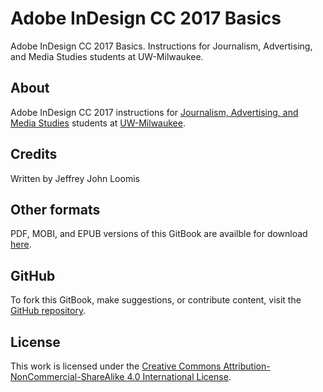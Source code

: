 # Adobe InDesign CC 2017 Basics
Adobe InDesign CC 2017 Basics. Instructions for Journalism, Advertising, and Media Studies students at UW-Milwaukee.

## About

Adobe InDesign CC 2017 instructions for [Journalism, Advertising, and Media Studies](http://uwm.edu/journalism-advertising-media-studies/ "Journalism, Advertising, and Media Studies website") students at [UW-Milwaukee](http://uwm.edu/ "UW–Milwaukee website").

## Credits

Written by Jeffrey John Loomis

## Other formats

PDF, MOBI, and EPUB versions of this GitBook are availble for download [here](https://www.gitbook.com/book/jjloomis/adobe-photoshop-basics/details).

## GitHub

To fork this GitBook, make suggestions, or contribute content, visit the [GitHub repository](https://github.com/jjloomis/adobe-photoshop-basics).

## License

This work is licensed under the [Creative Commons Attribution-NonCommercial-ShareAlike 4.0 International License](https://creativecommons.org/licenses/by-nc-sa/4.0/).

